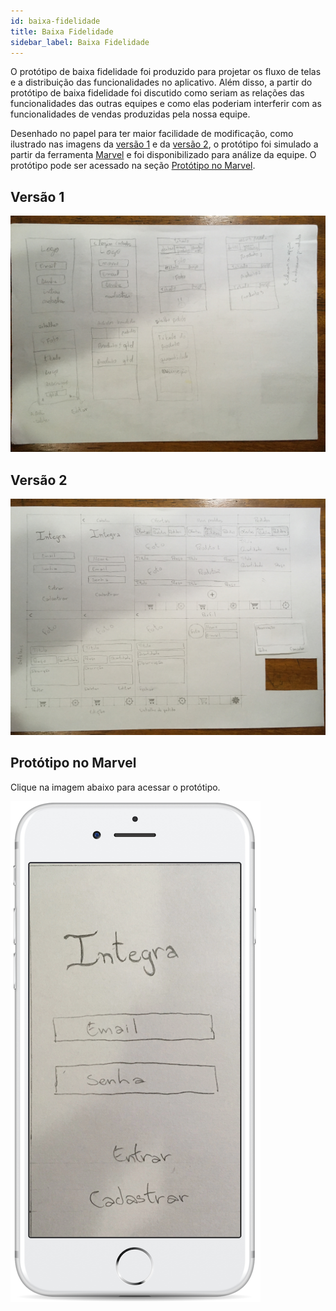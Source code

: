 ```yaml
---
id: baixa-fidelidade
title: Baixa Fidelidade
sidebar_label: Baixa Fidelidade
---
```


O protótipo de baixa fidelidade foi produzido para projetar os fluxo de telas e a distribuição das funcionalidades no aplicativo. Além disso, a partir do protótipo de baixa fidelidade foi discutido como seriam as relações das funcionalidades das outras equipes e como elas poderiam interferir com as funcionalidades de vendas produzidas pela nossa equipe.

Desenhado no papel para ter maior facilidade de modificação, como ilustrado nas imagens da [versão 1](#vers%C3%A3o-1) e da [versão 2](#vers%C3%A3o-2), o protótipo foi simulado a partir da ferramenta [Marvel](https://marvelapp.com/) e foi disponibilizado para análize da equipe. O protótipo pode ser acessado na seção [Protótipo no Marvel](#prototipo-no-marvel).

## Versão 1
![foto-baixa-fidelidade-v1](assets/baixa_fidelidade/baixa-fidelidade-v1.jpg)

## Versão 2
![foto-baixa-fidelidade-v2](assets/baixa_fidelidade/baixa-fidelidade-v2.jpg)

## Protótipo no Marvel
Clique na imagem abaixo para acessar o protótipo.

[![foto-baixa-fidelidade-marvel](assets/baixa_fidelidade/baixa-fidelidade-marvel.png)](https://marvelapp.com/3e1607a)

